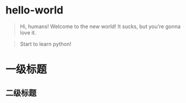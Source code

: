 # hello-world

> Hi, humans! 
Welcome to the new world! It sucks, but you're gonna love it.

> Start to learn python!

# 一级标题

## 二级标题
